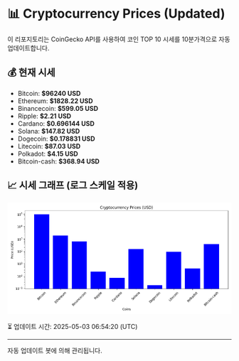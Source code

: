 
# 📊 Cryptocurrency Prices (Updated)

이 리포지토리는 CoinGecko API를 사용하여 코인 TOP 10 시세를 10분가격으로 자동 업데이트합니다.

## 💰 현재 시세
- Bitcoin: **$96240 USD**
- Ethereum: **$1828.22 USD**
- Binancecoin: **$599.05 USD**
- Ripple: **$2.21 USD**
- Cardano: **$0.696144 USD**
- Solana: **$147.82 USD**
- Dogecoin: **$0.178831 USD**
- Litecoin: **$87.03 USD**
- Polkadot: **$4.15 USD**
- Bitcoin-cash: **$368.94 USD**

## 📈 시세 그래프 (로그 스케일 적용)
![Crypto Prices](crypto_prices.png)

⏳ 업데이트 시간: 2025-05-03 06:54:20 (UTC)

---
자동 업데이트 봇에 의해 관리됩니다.
